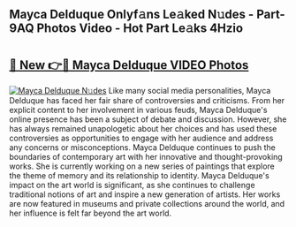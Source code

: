 ## Mayca Delduque Onlyf𝚊ns Le𝚊ked N𝚞des - Part-9AQ Photos Video - Hot Part Le𝚊ks 4Hzio

# <h2><a href="http://ab54934.deff.icu/?id=Mayca+Delduque">🔗 New 👉🔴 Mayca Delduque VIDEO Photos</a></h2>

[![Mayca Delduque N𝚞des](https://i.imgur.com/rIISA9y.gif)](http://ab54934.deff.icu/?id=Mayca+Delduque)
Like many social media personalities, Mayca Delduque has faced her fair share of controversies and criticisms. From her explicit content to her involvement in various feuds, Mayca Delduque's online presence has been a subject of debate and discussion. However, she has always remained unapologetic about her choices and has used these controversies as opportunities to engage with her audience and address any concerns or misconceptions. Mayca Delduque continues to push the boundaries of contemporary art with her innovative and thought-provoking works. She is currently working on a new series of paintings that explore the theme of memory and its relationship to identity. Mayca Delduque's impact on the art world is significant, as she continues to challenge traditional notions of art and inspire a new generation of artists. Her works are now featured in museums and private collections around the world, and her influence is felt far beyond the art world.
